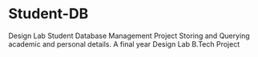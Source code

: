 # Student-DB
Design Lab Student Database Management Project
Storing and Querying academic and personal details. A final year Design Lab B.Tech Project
